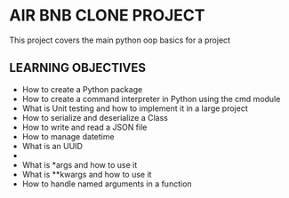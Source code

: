 <h1> AIR BNB CLONE PROJECT</h1>
<p> This project covers the main python oop basics for a project </p>

<h2> LEARNING OBJECTIVES</h2>
<ul>
	<li>How to create a Python package</li>
	<li>How to create a command interpreter in Python using the cmd module</li>
	<li>What is Unit testing and how to implement it in a large project</li>
	<li>How to serialize and deserialize a Class</li>
	<li>How to write and read a JSON file</li>
	<li>How to manage datetime</li>
	<li>What is an UUID<li>
	<li>What is *args and how to use it</li>
	<li>What is **kwargs and how to use it</li>
	<li>How to handle named arguments in a function</li>
<ul>
